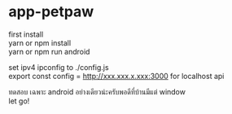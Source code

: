 # app-petpaw
first install <br>
yarn or npm install  <br>
yarn or npm run android  <br>

set ipv4 ipconfig to ./config.js  <br>
export const config = http://xxx.xxx.x.xxx:3000 for localhost api  <br>

ทดสอบ เฉพาะ android อย่างเดียวน่ะครับพอดีที่บ้านมีแต่ window  <br>
let go!

